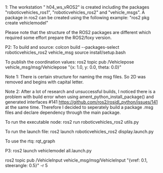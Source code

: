 
1: The workstation " h04_ws_vROS2" is created including the packages "roboticvehicles_ros1", "roboticvehicles_ros2" and "vehicle_msgs". A package in ros2 can be created using the following example:
    "ros2 pkg create vehiclemodel"

Please note that the structure of the ROS2 packages are different which required some effort prepare the ROS2/foxy version.

P2: 
To build and source:
    colcon build --packages-select roboticvehicles_ros2 vehicle_msg 
    source install/setup.bash 

To publish the coordination values: 
ros2 topic pub /Vehiclepose vehicle_msg/msg/Vehiclepose  "{x: 1.0, y: 0.0, theta: 0.0}"

Note 1: There is certain structure for naming the msg files. So 2D was removed and begins with capital letter.
    
Note 2: After a lot of research and unsuccessful builds, I noticed there is a problem with build error when using ament_python_install_package() and generated interfaces #141 
    https://github.com/ros2/rosidl_python/issues/141 at the same time. 
Therefore I decided to seperately build a package .msg files and declare dependency through the main package.

To run the executable node: 
    ros2 run roboticvehicles_ros2 utils.py

To run the launch file:
    ros2 launch roboticvehicles_ros2 display.launch.py

To use the rtq:
    rqt_graph


P3:
ros2 launch vehiclemodel all.launch.py

ros2 topic pub /VehicleInput vehicle_msg/msg/VehicleInput "{vref: 0.1, steerangle: 0.5}" -r 5






